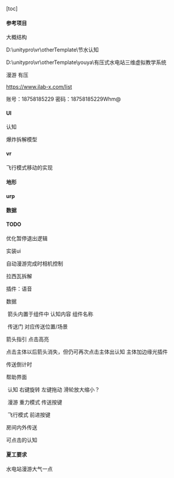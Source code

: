[toc]

#### 参考项目

大概结构

D:\unitypro\vr\otherTemplate\节水认知

D:\unitypro\vr\otherTemplate\youya\有压式水电站三维虚拟教学系统

漫游 有压

https://www.ilab-x.com/list

账号：18758185229
密码：18758185229Whm@

#### UI

认知

爆炸拆解模型



#### vr

飞行模式移动的实现



#### 地形



#### urp



#### 数据



#### TODO

优化暂停退出逻辑

实装ui

自动漫游完成时相机控制



拉西瓦拆解

插件：语音

数据

​	箭头内置于组件中 认知内容 组件名称

​	传送门 对应传送位置/场景



箭头指引 点击高亮

点击主体以后箭头消失，但仍可再次点击主体出认知  主体加边缘光插件

传送倒计时



帮助界面

​	认知 右键旋转 左键拖动 滑轮放大缩小？

​	漫游 重力模式 传送按键

​			飞行模式 前进按键



房间内外传送

可点击的认知



#### 夏工要求

水电站漫游大气一点







